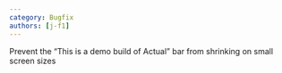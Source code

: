 ```yaml
---
category: Bugfix
authors: [j-f1]
---
```


Prevent the “This is a demo build of Actual” bar from shrinking on small screen sizes
